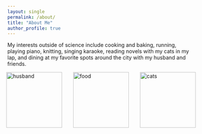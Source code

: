 ```yaml
---
layout: single
permalink: /about/
title: "About Me"
author_profile: true
---
```


My interests outside of science include cooking and baking, running, playing piano, knitting, singing karaoke, reading novels with my cats in my lap, and dining at my favorite spots around the city with my husband and friends.


<div style="display: flex; justify-content: center; gap: 30px;">
  <img src="{{ '/assets/images/husband.jpeg' | relative_url }}" alt="husband" style="width:150px;">
  <img src="{{ '/assets/images/food.jpeg' | relative_url }}" alt="food" style="width:150px;">
  <img src="{{ '/assets/images/cats.jpeg' | relative_url }}" alt="cats" style="width:150px;">
</div>
